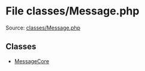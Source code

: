 File classes/Message.php
=========

Source: [classes/Message.php](https://github.com/PrestaShop/PrestaShop/blob/1.5.3.1/classes/Message.php)


Classes
-------

* [MessageCore](class.MessageCore.md)

